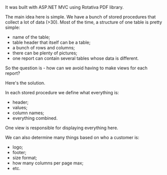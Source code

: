 It was built with ASP.NET MVC using Rotativa PDF library.

The main idea here is simple.
We have a bunch of stored procedures that collect a lot of data (>30). Most of the time, a structure of one table is pretty simple:
- name of the table;
- table header that itself can be a table;
- a bunch of rows and columns;
- there can be plenty of pictures;
- one report can contain several tables whose data is different.

So the question is - how can we avoid having to make views for each report?

Here's the solution.

In each stored procedure we define what everything is:
- header;
- values;
- column names;
- everything combined.

One view is responsible for displaying everything here.

We can also determine many things based on who a customer is:
- logo;
- footer;
- size format;
- how many columns per page max;
- etc.
